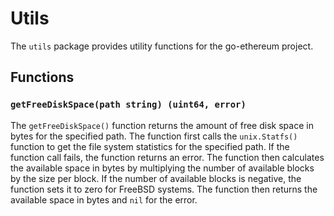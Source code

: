# Utils

The `utils` package provides utility functions for the go-ethereum project.

## Functions

### `getFreeDiskSpace(path string) (uint64, error)`

The `getFreeDiskSpace()` function returns the amount of free disk space in bytes for the specified path. The function first calls the `unix.Statfs()` function to get the file system statistics for the specified path. If the function call fails, the function returns an error. The function then calculates the available space in bytes by multiplying the number of available blocks by the size per block. If the number of available blocks is negative, the function sets it to zero for FreeBSD systems. The function then returns the available space in bytes and `nil` for the error.
